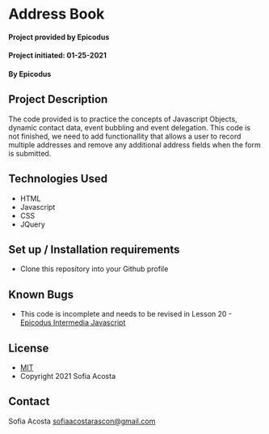 # Address Book 
#### Project provided by Epicodus
#### Project initiated: 01-25-2021
#### By Epicodus 
## Project Description
The code provided is to practice the concepts of Javascript Objects, dynamic contact data, event bubbling and event delegation. This code is not finished, we need to add functionallity that allows a user to record multiple addresses and remove any additional address fields when the form is submitted. 
 
## Technologies Used
* HTML
* Javascript
* CSS
* JQuery
## Set up / Installation requirements
* Clone this repository into your Github profile
## Known Bugs
* This code is incomplete and needs to be revised in Lesson 20 - [Epicodus Intermedia Javascript](https://www.learnhowtoprogram.com/intermediate-javascript/object-oriented-javascript/address-book-more-event-delegation)
## License
* [MIT](https://choosealicense.com/licenses/mit)
* Copyright 2021 Sofia Acosta
## Contact
Sofia Acosta sofiaacostarascon@gmail.com
